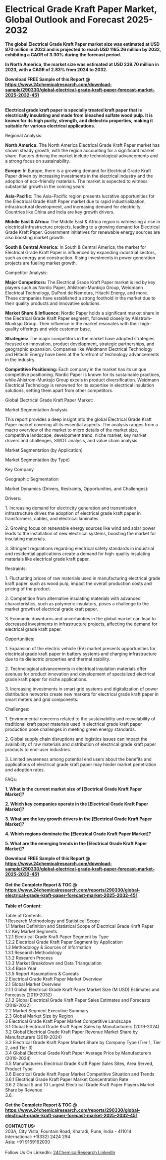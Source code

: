 <h1>Electrical Grade Kraft Paper Market, Global Outlook and Forecast 2025-2032</h1><p><strong>The global Electrical Grade Kraft Paper market size was estimated at USD 870 million in 2023 and is projected to reach USD 1165.26 million by 2032, exhibiting a CAGR of 3.30% during the forecast period. </strong></p><p>
</p><p><strong>In North America, the market size was estimated at USD 239.70 million in 2023, with a CAGR of 2.83% from 2024 to 2032.</strong></p><div><b>Download FREE Sample of this Report @ 
            <a href="https://www.24chemicalresearch.com/download-sample/290330/global-electrical-grade-kraft-paper-forecast-market-2025-2032-451">
            https://www.24chemicalresearch.com/download-sample/290330/global-electrical-grade-kraft-paper-forecast-market-2025-2032-451</a></b></div><br><p>
</p><p><strong>Electrical grade kraft paper is specially treated kraft paper that is electrically insulating and made from bleached sulfate wood pulp. It is known for its high purity, strength, and dielectric properties, making it suitable for various electrical applications.</strong></p><p>
Regional Analysis:</p><p>
</p><p><strong>North America:</strong> The North America Electrical Grade Kraft Paper market has shown steady growth, with the region accounting for a significant market share. Factors driving the market include technological advancements and a strong focus on sustainability.</p><p>
</p><p><strong>Europe:</strong> In Europe, there is a growing demand for Electrical Grade Kraft Paper driven by increasing investments in the electrical industry and the adoption of eco-friendly materials. The market is expected to witness substantial growth in the coming years.</p><p>
</p><p><strong>Asia-Pacific:</strong> The Asia-Pacific region presents lucrative opportunities for the Electrical Grade Kraft Paper market due to rapid industrialization, infrastructural development, and increasing demand for electricity. Countries like China and India are key growth drivers.</p><p>
</p><p><strong>Middle East &amp; Africa:</strong> The Middle East &amp; Africa region is witnessing a rise in electrical infrastructure projects, leading to a growing demand for Electrical Grade Kraft Paper. Government initiatives for renewable energy sources are also boosting market growth.</p><p>
</p><p><strong>South &amp; Central America:</strong> In South &amp; Central America, the market for Electrical Grade Kraft Paper is influenced by expanding industrial sectors, such as energy and construction. Rising investments in power generation projects are fueling market growth.</p><p>
Competitor Analysis:</p><p>
</p><p><strong>Major Competitors:</strong> The Electrical Grade Kraft Paper market is led by key players such as Nordic Paper, Ahlstrom-Munksjo Group, Weidmann Electrical Technology, DuPont de Nemours, Hitachi Energy, and more. These companies have established a strong foothold in the market due to their quality products and innovative solutions.</p><p>
</p><p><strong>Market Share &amp; Influence:</strong> Nordic Paper holds a significant market share in the Electrical Grade Kraft Paper segment, followed closely by Ahlstrom-Munksjo Group. Their influence in the market resonates with their high-quality offerings and wide customer base.</p><p>
</p><p><strong>Strategies:</strong> The major competitors in the market have adopted strategies focused on innovation, product development, strategic partnerships, and geographic expansion. Companies like Weidmann Electrical Technology and Hitachi Energy have been at the forefront of technology advancements in the industry.</p><p>
</p><p><strong>Competitive Positioning:</strong> Each company in the market has its unique competitive positioning. Nordic Paper is known for its sustainable practices, while Ahlstrom-Munksjo Group excels in product diversification. Weidmann Electrical Technology is renowned for its expertise in electrical insulation solutions, setting them apart from other competitors.</p><p>
Global Electrical Grade Kraft Paper Market:</p><p>
Market Segmentation Analysis</p><p>
</p><p>This report provides a deep insight into the global Electrical Grade Kraft Paper market covering all its essential aspects. The analysis ranges from a macro overview of the market to micro details of the market size, competitive landscape, development trend, niche market, key market drivers and challenges, SWOT analysis, and value chain analysis.</p><p>
Market Segmentation (by Application)</p><p>
</p><p>
Market Segmentation (by Type)</p><p>
</p><p>
Key Company</p><p>
</p><p>
Geographic Segmentation</p><p>
</p><p>
Market Dynamics (Drivers, Restraints, Opportunities, and Challenges):</p><p>
Drivers:</p><p>
</p><p>1. Increasing demand for electricity generation and transmission infrastructure drives the adoption of electrical grade kraft paper in transformers, cables, and electrical laminates.</p><p>
</p><p>2. Growing focus on renewable energy sources like wind and solar power leads to the installation of new electrical systems, boosting the market for insulating materials.</p><p>
</p><p>3. Stringent regulations regarding electrical safety standards in industrial and residential applications create a demand for high-quality insulating materials like electrical grade kraft paper.</p><p>
Restraints:</p><p>
</p><p>1. Fluctuating prices of raw materials used in manufacturing electrical grade kraft paper, such as wood pulp, impact the overall production costs and pricing of the product.</p><p>
</p><p>2. Competition from alternative insulating materials with advanced characteristics, such as polymeric insulators, poses a challenge to the market growth of electrical grade kraft paper.</p><p>
</p><p>3. Economic downturns and uncertainties in the global market can lead to decreased investments in infrastructure projects, affecting the demand for electrical grade kraft paper.</p><p>
Opportunities:</p><p>
</p><p>1. Expansion of the electric vehicle (EV) market presents opportunities for electrical grade kraft paper in battery systems and charging infrastructure due to its dielectric properties and thermal stability.</p><p>
</p><p>2. Technological advancements in electrical insulation materials offer avenues for product innovation and development of specialized electrical grade kraft paper for niche applications.</p><p>
</p><p>3. Increasing investments in smart grid systems and digitalization of power distribution networks create new markets for electrical grade kraft paper in smart meters and grid components.</p><p>
Challenges:</p><p>
</p><p>1. Environmental concerns related to the sustainability and recyclability of traditional kraft paper materials used in electrical grade kraft paper production pose challenges in meeting green energy standards.</p><p>
</p><p>2. Global supply chain disruptions and logistics issues can impact the availability of raw materials and distribution of electrical grade kraft paper products to end-user industries.</p><p>
</p><p>3. Limited awareness among potential end users about the benefits and applications of electrical grade kraft paper may hinder market penetration and adoption rates.</p><p>
FAQs:</p><p>
</p><p><strong>1. What is the current market size of [Electrical Grade Kraft Paper Market]?</strong></p><p>
</p><p>
</p><p><strong>2. Which key companies operate in the [Electrical Grade Kraft Paper Market]?</strong></p><p>
</p><p>
</p><p><strong>3. What are the key growth drivers in the [Electrical Grade Kraft Paper Market]?</strong></p><p>
</p><p>
</p><p><strong>4. Which regions dominate the [Electrical Grade Kraft Paper Market]?</strong></p><p>
</p><p>
</p><p><strong>5. What are the emerging trends in the [Electrical Grade Kraft Paper Market]?</strong></p><p>
</p><div><b>Download FREE Sample of this Report @ 
            <a href="https://www.24chemicalresearch.com/download-sample/290330/global-electrical-grade-kraft-paper-forecast-market-2025-2032-451">
            https://www.24chemicalresearch.com/download-sample/290330/global-electrical-grade-kraft-paper-forecast-market-2025-2032-451</a></b></div><br><div><b>Get the Complete Report & TOC @ 
            <a href="https://www.24chemicalresearch.com/reports/290330/global-electrical-grade-kraft-paper-forecast-market-2025-2032-451">
            https://www.24chemicalresearch.com/reports/290330/global-electrical-grade-kraft-paper-forecast-market-2025-2032-451</a></b></div><br>
            <b>Table of Content:</b><p>Table of Contents<br />
1 Research Methodology and Statistical Scope<br />
1.1 Market Definition and Statistical Scope of Electrical Grade Kraft Paper<br />
1.2 Key Market Segments<br />
1.2.1 Electrical Grade Kraft Paper Segment by Type<br />
1.2.2 Electrical Grade Kraft Paper Segment by Application<br />
1.3 Methodology & Sources of Information<br />
1.3.1 Research Methodology<br />
1.3.2 Research Process<br />
1.3.3 Market Breakdown and Data Triangulation<br />
1.3.4 Base Year<br />
1.3.5 Report Assumptions & Caveats<br />
2 Electrical Grade Kraft Paper Market Overview<br />
2.1 Global Market Overview<br />
2.1.1 Global Electrical Grade Kraft Paper Market Size (M USD) Estimates and Forecasts (2019-2032)<br />
2.1.2 Global Electrical Grade Kraft Paper Sales Estimates and Forecasts (2019-2032)<br />
2.2 Market Segment Executive Summary<br />
2.3 Global Market Size by Region<br />
3 Electrical Grade Kraft Paper Market Competitive Landscape<br />
3.1 Global Electrical Grade Kraft Paper Sales by Manufacturers (2019-2024)<br />
3.2 Global Electrical Grade Kraft Paper Revenue Market Share by Manufacturers (2019-2024)<br />
3.3 Electrical Grade Kraft Paper Market Share by Company Type (Tier 1, Tier 2, and Tier 3)<br />
3.4 Global Electrical Grade Kraft Paper Average Price by Manufacturers (2019-2024)<br />
3.5 Manufacturers Electrical Grade Kraft Paper Sales Sites, Area Served, Product Type<br />
3.6 Electrical Grade Kraft Paper Market Competitive Situation and Trends<br />
3.6.1 Electrical Grade Kraft Paper Market Concentration Rate<br />
3.6.2 Global 5 and 10 Largest Electrical Grade Kraft Paper Players Market Share by Revenue<br />
3.6.</p><div><b>Get the Complete Report & TOC @ 
            <a href="https://www.24chemicalresearch.com/reports/290330/global-electrical-grade-kraft-paper-forecast-market-2025-2032-451">
            https://www.24chemicalresearch.com/reports/290330/global-electrical-grade-kraft-paper-forecast-market-2025-2032-451</a></b></div><br><b>CONTACT US:</b><br>
            203A, City Vista, Fountain Road, Kharadi, Pune, India - 411014<br>
            International: +1(332) 2424 294<br>
            Asia: +91 9169162030 <br><br>
            Follow Us On LinkedIn: <a href="https://www.linkedin.com/company/24chemicalresearch/">24ChemicalResearch LinkedIn</a>